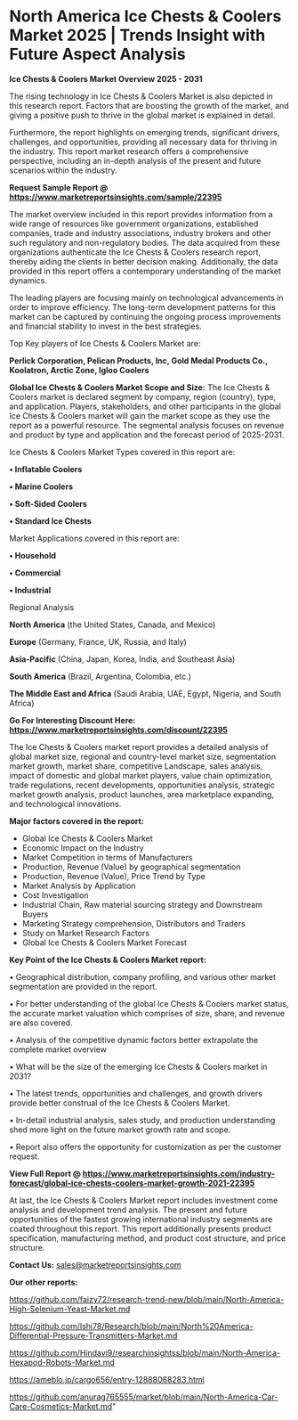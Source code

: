 # North America Ice Chests & Coolers Market 2025 | Trends Insight with Future Aspect Analysis

<Strong> Ice Chests & Coolers Market Overview 2025 - 2031</strong>

The rising technology in Ice Chests & Coolers Market is also depicted in this research report. Factors that are boosting the growth of the market, and giving a positive push to thrive in the global market is explained in detail.

Furthermore, the report highlights on emerging trends, significant drivers, challenges, and opportunities, providing all necessary data for thriving in the industry. This report market research offers a comprehensive perspective, including an in-depth analysis of the present and future scenarios within the industry.

<strong>Request Sample Report @ <a href=https://www.marketreportsinsights.com/sample/22395>https://www.marketreportsinsights.com/sample/22395</a></strong>

The market overview included in this report provides information from a wide range of resources like government organizations, established companies, trade and industry associations, industry brokers and other such regulatory and non-regulatory bodies. The data acquired from these organizations authenticate the Ice Chests & Coolers research report, thereby aiding the clients in better decision making. Additionally, the data provided in this report offers a contemporary understanding of the market dynamics.

The leading players are focusing mainly on technological advancements in order to improve efficiency. The long-term development patterns for this market can be captured by continuing the ongoing process improvements and financial stability to invest in the best strategies.

Top Key players of Ice Chests & Coolers Market are:

<strong>Perlick Corporation, Pelican Products, Inc, Gold Medal Products Co., Koolatron, Arctic Zone, Igloo Coolers</strong>

<strong><b>Global Ice Chests & Coolers Market Scope and Size:</b></strong>
The Ice Chests & Coolers market is declared segment by company, region (country), type, and application. Players, stakeholders, and other participants in the global Ice Chests & Coolers market will gain the market scope as they use the report as a powerful resource. The segmental analysis focuses on revenue and product by type and application and the forecast period of 2025-2031.

Ice Chests & Coolers Market Types covered in this report are:

<strong>• Inflatable Coolers

• Marine Coolers

• Soft-Sided Coolers

• Standard Ice Chests</strong>

Market Applications covered in this report are:

<strong>• Household

• Commercial

• Industrial</strong> 

Regional Analysis

<strong>North America</strong> (the United States, Canada, and Mexico)

<strong>Europe</strong> (Germany, France, UK, Russia, and Italy)

<strong>Asia-Pacific</strong> (China, Japan, Korea, India, and Southeast Asia)

<strong>South America</strong> (Brazil, Argentina, Colombia, etc.)

<strong>The Middle East and Africa</strong> (Saudi Arabia, UAE, Egypt, Nigeria, and South Africa)

<strong>Go For Interesting Discount Here: <a href=https://www.marketreportsinsights.com/discount/22395>https://www.marketreportsinsights.com/discount/22395</a></strong>

The Ice Chests & Coolers market report provides a detailed analysis of global market size, regional and country-level market size, segmentation market growth, market share, competitive Landscape, sales analysis, impact of domestic and global market players, value chain optimization, trade regulations, recent developments, opportunities analysis, strategic market growth analysis, product launches, area marketplace expanding, and technological innovations.

<strong><b>Major factors covered in the report:</b></strong>
<ul>
  <li>Global Ice Chests & Coolers Market </li>
  <li>Economic Impact on the Industry</li>
  <li>Market Competition in terms of Manufacturers</li>
  <li>Production, Revenue (Value) by geographical segmentation</li>
  <li>Production, Revenue (Value), Price Trend by Type</li>
  <li>Market Analysis by Application</li>
  <li>Cost Investigation</li>
  <li>Industrial Chain, Raw material sourcing strategy and Downstream Buyers</li>
  <li>Marketing Strategy comprehension, Distributors and Traders</li>
  <li>Study on Market Research Factors</li>
  <li>Global Ice Chests & Coolers Market Forecast</li>
</ul>

<strong><b>Key Point of the Ice Chests & Coolers Market report:</b></strong>

• Geographical distribution, company profiling, and various other market segmentation are provided in the report.

• For better understanding of the global Ice Chests & Coolers market status, the accurate market valuation which comprises of size, share, and revenue are also covered.

• Analysis of the competitive dynamic factors better extrapolate the complete market overview

• What will be the size of the emerging Ice Chests & Coolers market in 2031?

• The latest trends, opportunities and challenges, and growth drivers provide better construal of the Ice Chests & Coolers Market.

• In-detail industrial analysis, sales study, and production understanding shed more light on the future market growth rate and scope.

• Report also offers the opportunity for customization as per the customer request.

<strong><b>View Full Report @ <a href=https://www.marketreportsinsights.com/industry-forecast/global-ice-chests-coolers-market-growth-2021-22395>https://www.marketreportsinsights.com/industry-forecast/global-ice-chests-coolers-market-growth-2021-22395</a></b></strong>


At last, the Ice Chests & Coolers Market report includes investment come analysis and development trend analysis. The present and future opportunities of the fastest growing international industry segments are coated throughout this report. This report additionally presents product specification, manufacturing method, and product cost structure, and price structure.

<strong>Contact Us:</strong>
sales@marketreportsinsights.com

<strong>Our other reports:</strong>

<a href=https://github.com/faizy72/research-trend-new/blob/main/North-America-High-Selenium-Yeast-Market.md>https://github.com/faizy72/research-trend-new/blob/main/North-America-High-Selenium-Yeast-Market.md</a>

<a href=https://github.com/Ishi78/Research/blob/main/North%20America-Differential-Pressure-Transmitters-Market.md>https://github.com/Ishi78/Research/blob/main/North%20America-Differential-Pressure-Transmitters-Market.md</a>

<a href=https://github.com/Hindavi9/researchinsightss/blob/main/North-America-Hexapod-Robots-Market.md>https://github.com/Hindavi9/researchinsightss/blob/main/North-America-Hexapod-Robots-Market.md</a>

<a href=https://ameblo.jp/cargo656/entry-12888068283.html>https://ameblo.jp/cargo656/entry-12888068283.html</a>

<a href=https://github.com/anurag765555/market/blob/main/North-America-Car-Care-Cosmetics-Market.md>https://github.com/anurag765555/market/blob/main/North-America-Car-Care-Cosmetics-Market.md</a>"
